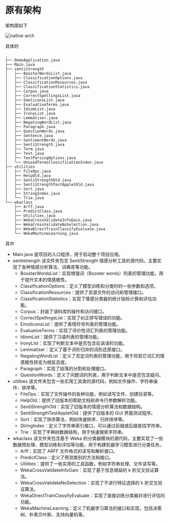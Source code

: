 # 原有架构

架构图如下

![native-arch](https://senti-strength.oss-cn-nanjing.aliyuncs.com/native-arch.png)

具体的

```
.
├── DemoApplication.java
├── Main.java
├── sentistrength
│   ├── BoosterWordsList.java
│   ├── ClassificationOptions.java
│   ├── ClassificationResources.java
│   ├── ClassificationStatistics.java
│   ├── Corpus.java
│   ├── CorrectSpellingsList.java
│   ├── EmoticonsList.java
│   ├── EvaluativeTerms.java
│   ├── IdiomList.java
│   ├── IronyList.java
│   ├── Lemmatiser.java
│   ├── NegatingWordList.java
│   ├── Paragraph.java
│   ├── QuestionWords.java
│   ├── Sentence.java
│   ├── SentimentWords.java
│   ├── SentiStrength.java
│   ├── Term.java
│   ├── Test.java
│   ├── TextParsingOptions.java
│   └── UnusedTermsClassificationIndex.java
├── utilities
│   ├── FileOps.java
│   ├── HelpOld.java
│   ├── SentiStrengthOld.java
│   ├── SentiStrengthTestAppletOld.java
│   ├── Sort.java
│   ├── StringIndex.java
│   └── Trie.java
└── wkaclass
    ├── Arff.java
    ├── PredictClass.java
    ├── Utilities.java
    ├── WekaCrossValidateInfoGain.java
    ├── WekaCrossValidateNoSelection.java
    ├── WekaDirectTrainClassifyEvaluate.java
    └── WekaMachineLearning.java
```
其中

- Main.java 是项目的入口程序，用于启动整个项目应用。
- sentistrength 该文件夹包含 SentiStrength 情感分析工具的源代码，主要实现了各种情感分析算法、词典库等功能。
  - BoosterWordsList：实现增强词（Booster words）列表的管理功能，用于提升文本的情感极性。
  - ClassificationOptions：定义了模型训练和分类时的一些参数和选项。
  - ClassificationResources：提供了资源文件的访问和管理接口。
  - ClassificationStatistics：实现了情感分类器的统计指标计算和评估功能。
  - Corpus：封装了语料库的操作和访问接口。
  - CorrectSpellingsList：实现了纠正拼写错误的功能。
  - EmoticonsList：提供了表情符号列表的管理功能。
  - EvaluativeTerms：实现了评价性词汇列表的管理功能。
  - IdiomList：提供了习语列表的管理功能。
  - IronyList：实现了判断文本中是否包含反讽语的功能。
  - Lemmatiser：定义了基于词形归并的词形还原接口。
  - NegatingWordList：定义了否定词列表的管理功能，用于将其它词汇的情感极性转变为相反态度。
  - Paragraph：实现了段落的分割和处理接口。
  - QuestionWords：定义了问题词的列表，用于判断文本中是否包含疑问。
- utilities 该文件夹包含一些实用工具类的源代码，例如文件操作、字符串操作、排序等。
  - FileOps：实现了文件操作的各种功能，例如读写文件、创建目录等。
  - HelpOld：提供了旧版本的帮助文档和命令行参数解析功能。
  - SentiStrengthOld：实现了旧版本的情感分析算法和数据结构。
  - SentiStrengthTestAppletOld：提供了旧版本的 GUI 界面测试程序。
  - Sort：实现了排序算法，例如快速排序、归并排序等。
  - StringIndex：定义了字符串索引接口，可以通过前缀或后缀查找字符串。
  - Trie：实现了字典树数据结构，用于快速搜索字符串。
- wkaclass 该文件夹包含基于 Weka 的分类器模块的源代码，主要实现了一些数据预处理、模型训练和评估等功能，用于构建机器学习模型进行分类任务。
  - Arff：实现了 ARFF 文件格式的读写和解析接口。
  - PredictClass：定义了预测类别的方法和接口。
  - Utilities：提供了一些实用的工具函数，例如字符串处理、文件读写等。
  - WekaCrossValidateInfoGain：实现了基于信息增益的 k 折交叉验证算法。
  - WekaCrossValidateNoSelection：实现了不进行特征选择的 k 折交叉验证算法。
  - WekaDirectTrainClassifyEvaluate：实现了直接训练分类器并进行评估的功能。
  - WekaMachineLearning：定义了机器学习算法的接口和实现，包括决策树、朴素贝叶斯、支持向量机等。
